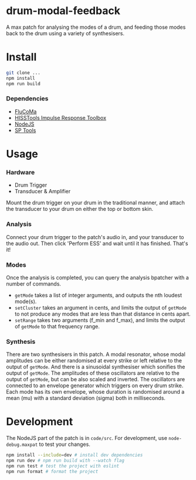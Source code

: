 # drum-modal-feedback

A max patch for analysing the modes of a drum, and feeding those modes back to the drum using a variety of synthesisers.

# Install

```bash
git clone ...
npm install
npm run build
```

### Dependencies

- [FluCoMa](https://github.com/flucoma/flucoma-max/)
- [HISSTools Impulse Response Toolbox](https://github.com/HISSTools/HISSTools_Impulse_Response_Toolbox)
- [NodeJS](https://formulae.brew.sh/formula/node)
- [SP Tools](https://github.com/rconstanzo/sp-tools)

# Usage

### Hardware

- Drum Trigger
- Transducer & Amplifier

Mount the drum trigger on your drum in the traditional manner, and attach the transducer to your drum on either the top or bottom skin.

### Analysis

Connect your drum trigger to the patch's audio in, and your transducer to the audio out. Then click 'Perform ESS' and wait until it has finished. That's it!

### Modes

Once the analysis is completed, you can query the analysis bpatcher with a number of commands.

- `getMode` takes a list of integer arguments, and outputs the nth loudest mode(s).
- `setCluster` takes an argument in cents, and limits the output of `getMode` to not produce any modes that are less than that distance in cents apart.
- `setRange` takes two arguments (f_min and f_max), and limits the output of `getMode` to that frequency range.

### Synthesis

There are two synthesisers in this patch. A modal resonator, whose modal amplitudes can be either randomised at every strike or left relative to the output of `getMode`. And there is a sinusoidal synthesiser which sonifies the output of `getMode`. The amplitudes of these oscillators are relative to the output of `getMode`, but can be also scaled and inverted. The oscillators are connected to an envelope generator which triggers on every drum strike. Each mode has its own envelope, whose duration is randomised around a mean (mu) with a standard deviation (sigma) both in milliseconds.

# Development

The NodeJS part of the patch is in `code/src`. For development, use `node-debug.maxpat` to test your changes.

```bash
npm install --include=dev # install dev dependencies
npm run dev # npm run build with --watch flag
npm run test # test the project with eslint
npm run format # format the project
```
